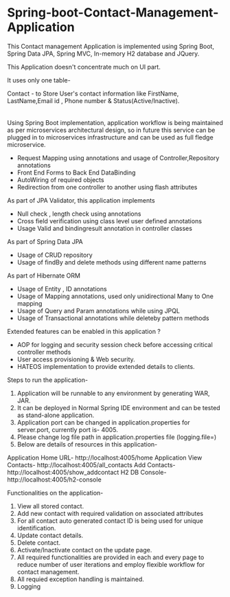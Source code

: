 # Spring-boot-Contact-Management-Application
This Contact management Application is implemented using Spring Boot, Spring Data JPA, Spring MVC, In-memory H2 database and JQuery.

This Application doesn't concentrate much on UI part.

It uses only one table-

Contact       - to Store User's contact information like FirstName, LastName,Email id , Phone number & Status(Active/Inactive).<br>
<br>               
Using Spring Boot implementation, application workflow is being maintained as per microservices architectural design, so in future this service can be plugged in to microservices infrastructure and can be used as full fledge microservice.
 - Request Mapping using annotations and usage of Controller,Repository annotations
 - Front End Forms to Back End DataBinding
 - AutoWiring of required objects
 - Redirection from one controller to another using flash attributes<br>
 
As part of JPA Validator, this application implements
 - Null check , length check using annotations
 - Cross field verification using class level user defined annotations
 - Usage Valid and bindingresult annotation in controller classes<br>
 
 As part of Spring Data JPA 
 - Usage of CRUD repository 
 - Usage of findBy and delete methods using different name patterns<br>
 
As part of Hibernate ORM
  - Usage of Entity , ID annotations
  - Usage of Mapping annotations, used only unidirectional Many to One mapping
  - Usage of Query and Param annotations while using JPQL 
  - Usage of Transactional annotations while deleteby pattern methods <br>
  
 
 Extended features can be enabled in this application ?
 
 - AOP for logging and security session check before accessing critical controller methods
 - User access provisioning & Web security.
 - HATEOS implementation to provide extended details to clients.
 
 Steps to run the application-
 
 1. Application will be runnable to any environment by generating WAR, JAR.
 2. It can be deployed in Normal Spring IDE environment and can be tested as stand-alone application.
 3. Application port can be changed in application.properties for server.port, currently port is- 4005.
 4. Please change log file path in application.properties file (logging.file=)
 3. Below are details of resources in this application-
 
 Application Home URL- http://localhost:4005/home
 Application View Contacts- http://localhost:4005/all_contacts
 Add Contacts- http://localhost:4005/show_addcontact
 H2 DB Console- http://localhost:4005/h2-console
 
Functionalities on the application-
1. View all stored contact.
2. Add new contact with required validation on associated attributes
3. For all contact auto generated contact ID is being used for unique identification.
4. Update contact details.
5. Delete contact.
6. Activate/Inactivate contact on the update page.
7. All required functionalities are provided in each and every page to reduce number of user iterations and employ flexible workflow for contact management.
8. All requied exception handling is maintained.
9. Logging 

